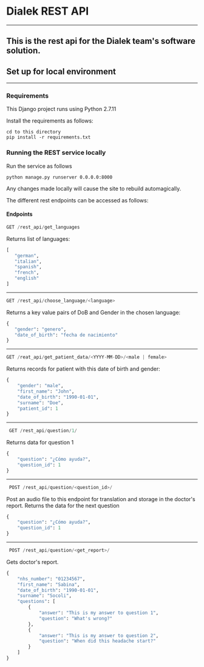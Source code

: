 # Dialek REST API
-----
This is the rest api for the Dialek team's software solution.
-----
## Set up for local environment
-----
### Requirements
This Django project runs using Python 2.7.11

Install the requirements as follows:
```shell
cd to this directory
pip install -r requirements.txt
```

### Running the REST service locally
Run the service as follows
```shell
python manage.py runserver 0.0.0.0:8000
```

Any changes made locally will cause the site to rebuild automagically.

The different rest endpoints can be accessed as follows:

#### Endpoints

 ```python
 GET /rest_api/get_languages
```
Returns list of languages:
 ```python
 [
    "german",
    "italian",
    "spanish",
    "french",
    "english"
]
```
-----
 ```python
 GET /rest_api/choose_language/<language>
```
Returns a key value pairs of DoB and Gender in the chosen language:
 ```python
 {
    "gender": "genero",
    "date_of_birth": "fecha de nacimiento"
}
```
-----
 ```python
 GET /reat_api/get_patient_data/<YYYY-MM-DD>/<male | female>
```

Returns records for patient with this date of birth and gender:
```python
{
    "gender": "male",
    "first_name": "John",
    "date_of_birth": "1990-01-01",
    "surname": "Doe",
    "patient_id": 1
}
```
-----
```python
 GET /rest_api/question/1/
```

Returns data for question 1
```python
{
    "question": "¿Cómo ayuda?",
    "question_id": 1
}
```
-----
```python
 POST /rest_api/question/<question_id>/
```
Post an audio file to this endpoint for translation and storage in the doctor's report.
Returns the data for the next question
```python
{
    "question": "¿Cómo ayuda?",
    "question_id": 1
}
```
-----
```python
 POST /rest_api/question/<get_report>/
```
Gets doctor's report.
```python
{
    "nhs_number": "01234567",
    "first_name": "Sabina",
    "date_of_birth": "1990-01-01",
    "surname": "Socoli",
    "questions": [
        {
            "answer": "This is my answer to question 1",
            "question": "What's wrong?"
        },
        {
            "answer": "This is my answer to question 2",
            "question": "When did this headache start?"
        }
    ]
}
```

